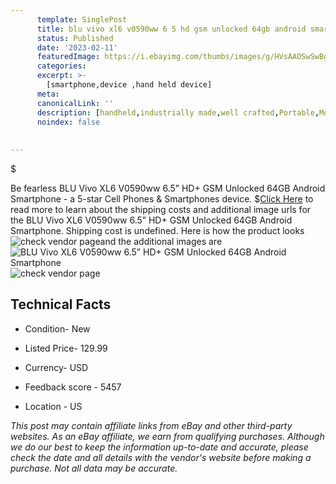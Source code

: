 ```yaml
---
      template: SinglePost
      title: blu vivo xl6 v0590ww 6 5 hd gsm unlocked 64gb android smartphone
      status: Published
      date: '2023-02-11'
      featuredImage: https://i.ebayimg.com/thumbs/images/g/HVsAAOSwSwBgOC-d/s-l225.jpg
      categories: 
      excerpt: >-
        [smartphone,device ,hand held device]
      meta:
      canonicalLink: ''
      description: [handheld,industrially made,well crafted,Portable,Mobile,Compact,Convenient,Lightweight,Maneuverable,Man-portable,Miniature,Carriable,Hand-held,Light,Holdable,Transportable,Mobile device,Pocket-sized,On-the-go,Wireless,Cordless,Compact size,Convenient size, smartphone,device ,hand held device]
      noindex: false
      
        
---
```

$

Be fearless BLU Vivo XL6 V0590ww 6.5” HD+ GSM Unlocked 64GB Android Smartphone - a 5-star Cell Phones & Smartphones device.
$[Click Here](https://www.ebay.com/itm/133675924426?hash=item1f1fb4bbca%3Ag%3AHVsAAOSwSwBgOC-d&mkevt=1&mkcid=1&mkrid=711-53200-19255-0&campid=%253CePNCampaignId%253E&customid=%253CreferenceId%253E&toolid=10049) to read more to learn about the shipping costs and additional image urls for the BLU Vivo XL6 V0590ww 6.5” HD+ GSM Unlocked 64GB Android Smartphone. Shipping cost is undefined. Here is how the product looks ![check vendor page](https://i.ebayimg.com/thumbs/images/g/HVsAAOSwSwBgOC-d/s-l225.jpg)and the additional images are![BLU Vivo XL6 V0590ww 6.5” HD+ GSM Unlocked 64GB Android Smartphone](https://i.ebayimg.com/images/g/HVsAAOSwSwBgOC-d/s-l1600.jpg)![check vendor page](https://origin-galleryplus.ebayimg.com/ws/web/133675924426_2_0_1/225x225.jpg,https://origin-galleryplus.ebayimg.com/ws/web/133675924426_3_0_1/225x225.jpg,https://origin-galleryplus.ebayimg.com/ws/web/133675924426_4_0_1/225x225.jpg)



 ## Technical Facts 



     
      

 - Condition- New 


      

 - Listed Price- 129.99 


      

 - Currency- USD 


      

 - Feedback score - 5457 


      

 - Location - US 


      
      

 *_This post may contain affiliate links from eBay and other third-party websites. As an eBay affiliate, we earn from qualifying purchases. Although we do our best to keep the information up-to-date and accurate, please check the date and all details with the vendor's website before making a purchase. Not all data may be accurate._*






